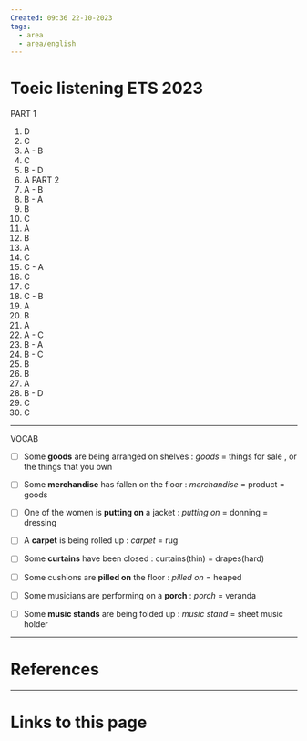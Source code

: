 ```yaml
---
Created: 09:36 22-10-2023
tags:
  - area
  - area/english
---
```


# Toeic listening ETS 2023

PART 1
1. D 
2. C 
3. A - B
4. C 
5. B - D
6. A 
PART 2
1. A - B
2. B - A
3. B 
4. C
5. A
6. B
7. A
8. C
9. C - A
10. C 
11. C
12. C - B
13. A 
14. B
15. A
16. A - C
17. B - A
18. B - C
19. B
20. B 
21. A
22. B - D
23. C
24. C

---
VOCAB

- [ ] Some **goods** are being arranged on shelves : *goods* = things for sale , or the things that you own
- [ ] Some **merchandise** has fallen on the floor : *merchandise* = product = goods
- [ ] One of the women is **putting on** a jacket : *putting on* = donning = dressing
- [ ] A **carpet** is being rolled up :  *carpet* = rug 
- [ ] Some **curtains** have been closed : curtains(thin) = drapes(hard)
- [ ] Some cushions are **pilled on** the floor : *pilled on* = heaped
- [ ] Some musicians are performing on a **porch** : *porch*  = veranda
- [ ] Some **music stands** are being folded up : *music stand* = sheet music holder



--- 
# References



--- 
# Links to this page

